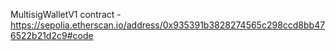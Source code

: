 MultisigWalletV1 contract - https://sepolia.etherscan.io/address/0x935391b3828274565c298ccd8bb476522b21d2c9#code
